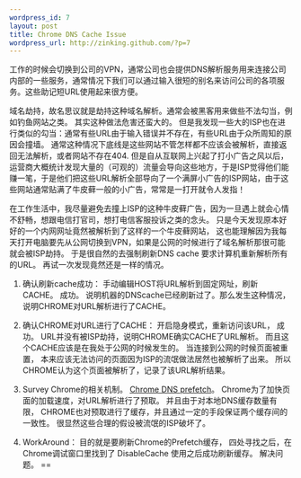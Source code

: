 ```yaml
--- 
wordpress_id: 7
layout: post
title: Chrome DNS Cache Issue
wordpress_url: http://zinking.github.com/?p=7
---
```

工作的时候会切换到公司的VPN，通常公司也会提供DNS解析服务用来连接公司内部的一些服务，通常情况下我们可以通过输入很短的别名来访问公司的各项服务。这些助记短URL使用起来很方便。

域名劫持，故名思议就是劫持这种域名解析。通常会被黑客用来做些不法勾当，例如钓鱼网站之类。 其实这种做法危害还蛮大的。 但是我发现一些大的ISP也在进行类似的勾当：通常有些URL由于输入错误并不存在，有些URL由于众所周知的原因会撞墙。 通常这种情况下底线是这些网站不管怎样都不应该会被解析，直接返回无法解析，或者网站不存在404. 但是自从互联网上兴起了打小广告之风以后，运营商大概统计发现大量的（可观的）流量会导向这些地方，于是ISP觉得他们能赚一笔，于是他们把这些URL解析全部导向了一个满屏小广告的ISP网站，由于这些网站通常贴满了牛皮藓一般的小广告，常常是一打开就令人发指！

在工作生活中，我尽量避免去撞上ISP的这种牛皮藓广告，因为一旦遇上就会心情不舒畅，想跟电信打官司，想打电信客服投诉之类的念头。 只是今天发现原本好好的一个内网网址竟然被解析到了这样的一个牛皮藓网站， 这也能理解因为我每天打开电脑要先从公网切换到VPN，如果是公网的时候进行了域名解析那很可能就会被ISP劫持。 于是很自然的去强制刷新DNS cache 要求计算机重新解析所有的URL。 再试一次发现竟然还是一样的情况。

1. 确认刷新cache成功： 手动编辑HOST将URL解析到固定网址，刷新CACHE。 成功。 说明机器的DNScache已经刷新过了。那么发生这种情况，说明CHROME对URL解析进行了CACHE。

2. 确认CHROME对URL进行了CACHE： 开启隐身模式，重新访问该URL， 成功。 URL并没有被ISP劫持，说明CHROME确实CACHE了URL解析。 而且这个CACHE应该是在我处于公网的时候发生的。 当连接到公网的时候页面被重置， 本来应该无法访问的页面因为ISP的流氓做法居然也被解析了出来。 所以CHROME认为这个页面被解析了，记录了该URL解析结果。

3. Survey Chrome的相关机制。 [Chrome DNS prefetch][1]。 Chrome为了加快页面的加载速度，对URL解析进行了预取。 并且由于对本地DNS缓存数量有限， CHROME也对预取进行了缓存，并且通过一定的手段保证两个缓存间的一致性。 很显然这些合理的假设被流氓的ISP破坏了。

4. WorkAround： 目的就是要刷新Chrome的Prefetch缓存， 四处寻找之后，在Chrome调试窗口里找到了 DisableCache 使用之后成功刷新缓存。 解决问题。
==

  [1]:http://www.chromium.org/developers/design-documents/dns-prefetching
